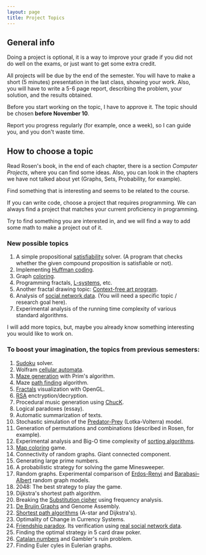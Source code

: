 ```yaml
---
layout: page
title: Project Topics
---
```


## General info

Doing a project is optional,
it is a way to improve your grade if you did not do well on the exams,
or just want to get some extra credit.

All projects will be due by the end of the semester. 
You will have to make a short (5 minutes) presentation in the last class, showing your work. 
Also, you will have to write a 5-6 page report, describing the problem, 
your solution, and the results obtained.

Before you start working on the topic, I have to approve it. 
The topic should be chosen **before November 10**.

Report you progress regularly (for example, once a week), so I can guide you, and you don't waste time.

## How to choose a topic

Read Rosen's book, in the end of each chapter, there is a section 
*Computer Projects*, where you can find some ideas.
Also, you can look in the chapters we have not talked about yet (Graphs, Sets, Probability, for example).

Find something that is interesting and seems to be related to the course.

If you can write code, choose a project that requires programming.
We can always find a project that matches your current proficiency in programming.

Try to find something you are interested in, and we will find a way to add some math to make a project out of it.

### New possible topics
1. A simple propositional [satisfiability](https://en.wikipedia.org/wiki/Boolean_satisfiability_problem) solver. 
(A program that checks whether the given compound proposition is satisfiable or not).
1. Implementing [Huffman coding](https://en.wikipedia.org/wiki/Huffman_coding).
1. Graph [coloring](https://en.wikipedia.org/wiki/Graph_coloring).
1. Programming fractals, [L-systems](https://en.wikipedia.org/wiki/L-system), etc.
1. Another fractal drawing topic: [Context-free art program](http://www.contextfreeart.org/). 
1. Analysis of [social network data](http://snap.stanford.edu/data/). (You will need a specific topic / research goal here).
1. Experimental analysis of the running time complexity of various standard algorithms.

I will add more topics, but, maybe you already know something
interesting you would like to work on.

### To boost your imagination, the topics from previous semesters:
1. [Sudoku](https://en.wikipedia.org/wiki/Sudoku) solver.
1. Wolfram [cellular automata](http://mathworld.wolfram.com/CellularAutomaton.html).
1. [Maze generation](https://en.wikipedia.org/wiki/Maze_generation_algorithm) with Prim's algorithm.
1. Maze [path finding](http://www.cs.bu.edu/teaching/alg/maze/) algorithm.
1. [Fractals](https://en.wikipedia.org/wiki/Fractal) visualization with OpenGL.
1. [RSA](https://en.wikipedia.org/wiki/RSA_%28cryptosystem%29) enctryption/decryption.
1. Procedural music generation using [ChucK](http://chuck.cs.princeton.edu/).
1. Logical paradoxes (essay).
1. Automatic summarization of texts. 
1. Stochastic simulation of the 
[Predator-Prey](https://alliance.seas.upenn.edu/~ese303/wiki/index.php?n=Main.StochasticSimulationOfChemicalReactions) (Lotka-Volterra) model.
1. Generation of permutations and combinations (described in Rosen, for example).
1. Experimental analysis and Big-O time complexity of [sorting algorithms](https://en.wikipedia.org/wiki/Sorting_algorithm).
1. [Map coloring](https://en.wikipedia.org/wiki/Four_color_theorem) game.
1. Connectivity of random graphs. Giant connected component.
1. Generating large prime numbers.
1. A probabilistic strategy for solving the game Minesweeper.
1. Random graphs. 
  Experimental comparison of [Erdos-Renyi](https://en.wikipedia.org/wiki/Erd%C5%91s%E2%80%93R%C3%A9nyi_model) and
  [Barabasi–Albert](https://en.wikipedia.org/wiki/Barab%C3%A1si%E2%80%93Albert_model) random graph models.
1. 2048: The best strategy to play the game.
1. Dijkstra's shortest path algorithm.
1. Breaking the [Substitution cipher](https://en.wikipedia.org/wiki/Substitution_cipher) using frequency analysis.
1. [De Bruijn Graphs](https://en.wikipedia.org/wiki/De_Bruijn_graph) and Genome Assembly.
1. [Shortest path algorithms](http://theory.stanford.edu/~amitp/GameProgramming/AStarComparison.html) (A-star and Dijkstra's).
1. Optimality of Change in Currency Systems.
1. [Friendship paradox](https://en.wikipedia.org/wiki/Friendship_paradox). Its verification using [real social network data](http://snap.stanford.edu/data/).
1. Finding the optimal strategy in 5 card draw poker.
1. [Catalan numbers](https://en.wikipedia.org/wiki/Catalan_number) and Gambler's ruin problem.
1. Finding Euler cyles in Eulerian graphs.
